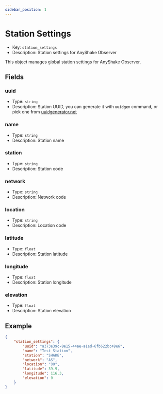 ```yaml
---
sidebar_position: 1
---
```


# Station Settings

 - Key: `station_settings`
 - Description: Station settings for AnyShake Observer

This object manages global station settings for AnyShake Observer.

## Fields

### uuid

 - Type: `string`
 - Description: Station UUID, you can generate it with `uuidgen` command, or pick one from [uuidgenerator.net](https://uuidgenerator.net/)

### name

 - Type: `string`
 - Description: Station name

### station

 - Type: `string`
 - Description: Station code

### network

 - Type: `string`
 - Description: Network code

### location

 - Type: `string`
 - Description: Location code

### latitude

 - Type: `float`
 - Description: Station latitude

### longitude

 - Type: `float`
 - Description: Station longitude

### elevation

 - Type: `float`
 - Description: Station elevation

## Example

```json
{
    "station_settings": {
        "uuid": "a373e39c-8e15-44ae-a1ad-6fb622bc49e6",
        "name": "Test Station",
        "station": "SHAKE",
        "network": "AS",
        "location": "00",
        "latitude": 39.9,
        "longitude": 116.3,
        "elevation": 0
    }
}
```
